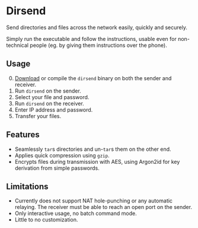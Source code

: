 # Dirsend

Send directories and files across the network easily, quickly and securely.

Simply run the executable and follow the instructions, usable even for non-technical people (eg. by giving them instructions over the phone).

## Usage

0. [Download](https://github.com/kovaxis/dirsend/releases) or compile the `dirsend` binary on both the sender and receiver.
1. Run `dirsend` on the sender.
2. Select your file and password.
3. Run `dirsend` on the receiver.
4. Enter IP address and password.
5. Transfer your files.

## Features

- Seamlessly `tar`s directories and un-`tar`s them on the other end.
- Applies quick compression using `gzip`.
- Encrypts files during transmission with AES, using Argon2id for key derivation from simple passwords.

## Limitations

- Currently does not support NAT hole-punching or any automatic relaying. The receiver must be able to reach an open port on the sender.
- Only interactive usage, no batch command mode.
- Little to no customization.
